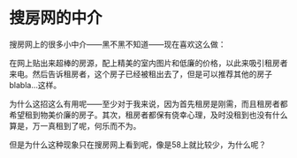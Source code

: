 # 搜房网的中介

搜房网上的很多小中介——黑不黑不知道——现在喜欢这么做：

在网上贴出来超棒的房源，配上精美的室内图片和低廉的价格，以此来吸引租房者来电。然后告诉租房者，这个房子已经被租出去了，但是可以推荐其他的房子blabla...这样。

为什么这招这么有用呢——至少对于我来说，因为首先租房是刚需，而且租房者都希望租到物美价廉的房子。其次，租房者都保有侥幸心理，及时没租到也没有什么算是，万一真租到了呢，何乐而不为。

但是为什么这种现象只在搜房网上看到呢，像是58上就比较少，为什么呢？